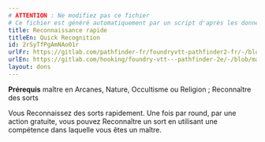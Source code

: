 ```yaml
---
# ATTENTION : Ne modifiez pas ce fichier
# Ce fichier est généré automatiquement par un script d'après les données du module Foundry VTT officiel et de sa traduction
title: Reconnaissance rapide
titleEn: Quick Recognition
id: 2rSyTfPgAmNAo01r
urlFr: https://gitlab.com/pathfinder-fr/foundryvtt-pathfinder2-fr/-/blob/master/data/feats/2rSyTfPgAmNAo01r.htm
urlEn: https://gitlab.com/hooking/foundry-vtt---pathfinder-2e/-/blob/master/packs/data/feats.db/quick-recognition.json
layout: dons
---
```

**Prérequis** maître en Arcanes, Nature, Occultisme ou Religion ; Reconnaître des sorts

Vous Reconnaissez des sorts rapidement. Une fois par round, par une action gratuite, vous pouvez Reconnaître un sort en utilisant une compétence dans laquelle vous êtes un maître.
